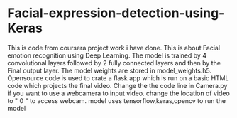 # Facial-expression-detection-using-Keras

This is code from coursera project work i have done. This is about Facial emotion recognition using Deep Learning. The model is trained by 4 convolutional layers followed by 2 fully connected layers and then by the Final output layer. The model weights are stored in model_weights.h5. Opensource code is used to crate a flask app which is run on a basic HTML code which projects the final video. Change the the code line in Camera.py if you want to use a webcamera to input video. change the location of video to " 0 " to access webcam.
model uses tensorflow,keras,opencv to run the model
